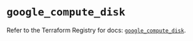 # `google_compute_disk`

Refer to the Terraform Registry for docs: [`google_compute_disk`](https://registry.terraform.io/providers/hashicorp/google/6.19.0/docs/resources/compute_disk).
